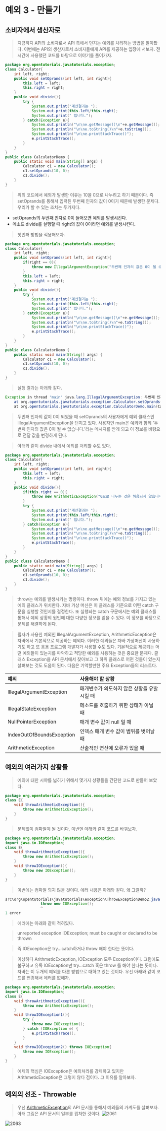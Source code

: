 예외 3 - 만들기
=
소비자에서 생산자로
-
> 지금까지 API의 소비자로서 API 측에서 던지는 예외를 처리하는 방법을 알아봤다. 이번에는 API의 생산자로서 소비자들에게 API를 제공하는 입장에 서보자. 전 시간에 사용했던 코드를 바탕으로 이야기를 풀어가자.
```java
package org.opentutorials.javatutorials.exception;
class Calculator{
    int left, right;
    public void setOprands(int left, int right){
        this.left = left;
        this.right = right;
    }
    public void divide(){
        try {
            System.out.print("계산결과는 ");
            System.out.print(this.left/this.right);
            System.out.print(" 입니다.");
        } catch(Exception e){
            System.out.println("\n\ne.getMessage()\n"+e.getMessage());
            System.out.println("\n\ne.toString()\n"+e.toString());
            System.out.println("\n\ne.printStackTrace()");
            e.printStackTrace();
        }
    }
} 
public class CalculatorDemo {
    public static void main(String[] args) {
        Calculator c1 = new Calculator();
        c1.setOprands(10, 0);
        c1.divide();
    }
}
```
> 위의 코드에서 예외가 발생한 이유는 10을 0으로 나누려고 하기 때문이다. 즉 setOprands를 통해서 입력된 두번째 인자의 값이 0이기 때문에 발생한 문제다. 우리가 할 수 있는 조치는 두가지다.

* setOprands의 두번째 인자로 0이 들어오면 예외를 발생시킨다.
* 메소드 divide를 실행할 때 right의 값이 0이라면 예외를 발생시킨다.

> 첫번째 방법을 적용해보자.
```java
package org.opentutorials.javatutorials.exception;
class Calculator{
    int left, right;
    public void setOprands(int left, int right){
        if(right == 0){
            throw new IllegalArgumentException("두번째 인자의 값은 0이 될 수 없습니다.");
        }
        this.left = left;
        this.right = right;
    }
    public void divide(){
        try {
            System.out.print("계산결과는 ");
            System.out.print(this.left/this.right);
            System.out.print(" 입니다.");
        } catch(Exception e){
            System.out.println("\n\ne.getMessage()\n"+e.getMessage());
            System.out.println("\n\ne.toString()\n"+e.toString());
            System.out.println("\n\ne.printStackTrace()");
            e.printStackTrace();
        }
    }
} 
public class CalculatorDemo {
    public static void main(String[] args) {
        Calculator c1 = new Calculator();
        c1.setOprands(10, 0);
        c1.divide();
    }
}
```
> 실행 결과는 아래와 같다.
```java
Exception in thread "main" java.lang.IllegalArgumentException: 두번째 인자의 값은 0이 될 수 없습니다.
    at org.opentutorials.javatutorials.exception.Calculator.setOprands(CalculatorDemo.java:6)
    at org.opentutorials.javatutorials.exception.CalculatorDemo.main(CalculatorDemo.java:27)
```
> 두번째 인자의 값이 0이 되었을 때 setOprands의 사용자에게 예외 클래스인 IllegalArgumentException을 던지고 있다. 사용자인 main은 예외와 함께 '두번째 인자의 값은 0이 될 수 없습니다.'라는 메시지를 받게 되고 이 정보를 바탕으로 전달 값을 변경하게 된다.

> 아래와 같이 divide 내에서 예외를 처리할 수도 있다.
```java
package org.opentutorials.javatutorials.exception;
class Calculator{
    int left, right;
    public void setOprands(int left, int right){        
        this.left = left;
        this.right = right;
    }
    public void divide(){
        if(this.right == 0){
            throw new ArithmeticException("0으로 나누는 것은 허용되지 않습니다.");
        }
        try {
            System.out.print("계산결과는 ");
            System.out.print(this.left/this.right);
            System.out.print(" 입니다.");
        } catch(Exception e){
            System.out.println("\n\ne.getMessage()\n"+e.getMessage());
            System.out.println("\n\ne.toString()\n"+e.toString());
            System.out.println("\n\ne.printStackTrace()");
            e.printStackTrace();
        }
    }
} 
public class CalculatorDemo {
    public static void main(String[] args) {
        Calculator c1 = new Calculator();
        c1.setOprands(10, 0);
        c1.divide();
    }
}
```
> throw는 예외를 발생시키는 명령이다. throw 뒤에는 예외 정보를 가지고 있는 예외 클래스가 위치한다. 자바 가상 머신은 이 클래스를 기준으로 어떤 catch 구문을 실행할 것인지를 결정한다. 또 실행되는 catch 구문에서는 예외 클래스를 통해서 예외 상황의 원인에 대한 다양한 정보를 얻을 수 있다. 이 정보를 바탕으로 문제를 해결하게 된다.

> 필자가 사용한 예외인 IllegalArgumentException, ArithmeticException은 자바에서 기본적으로 제공하는 예외다. 이러한 예외들은 자바 가상머신이 사용하기도 하고 또 응용 프로그램 개발자가 사용할 수도 있다. 기본적으로 제공되는 어떤 예외들이 있는지를 파악하고 적당한 예외를 사용하는 것은 중요한 문제다. 클래스 Exception을 API 문서에서 찾아보고 그 하위 클래스로 어떤 것들이 있는지 살펴보는 것도 도움이 된다. 다음은 기억할만한 주요 Exception들의 리스트다. 

|예외|사용해야 할 상황
|:--------|:--------|
|IllegalArgumentException| 매개변수가 의도하지 않은 상황을 유발시킬 때| 
|IllegalStateException| 메소드를 호출하기 위한 상태가 아닐 때| 
|NullPointerException| 매개 변수 값이 null 일 때| 
|IndexOutOfBoundsException| 인덱스 매개 변수 값이 범위를 벗어날 때|
|ArithmeticException| 산술적인 연산에 오류가 있을 때| 

예외의 여러가지 상황들
-
> 예외에 대한 시야를 넓히기 위해서 몇가지 상황들을 간단한 코드로 만들어 보았다.
```java
package org.opentutorials.javatutorials.exception;
class E{
    void throwArithmeticException(){
        throw new ArithmeticException();
    }
}
```
> 문제없이 컴파일이 될 것이다. 이번엔 아래와 같이 코드를 바꿔보자.
```java
package org.opentutorials.javatutorials.exception;
import java.io.IOException;
class E{
    void throwArithmeticException(){
        throw new ArithmeticException();
    }
    void throwIOException(){
        throw new IOException();
    }
}
```
> 이번에는 컴파일 되지 않을 것이다. 에러 내용은 아래와 같다. 왜 그럴까?
```java
src\org\opentutorials\javatutorials\exception\ThrowExceptionDemo2.java:8: error: unreported exception IOException; must be caught or declared to be thrown
                throw new IOException();
                ^
1 error
```
> 에러에는 아래와 같이 적혀있다.

> unreported exception IOException; must be caught or declared to be thrown

> 즉 IOException은 try...catch하거나 throw 해야 한다는 뜻이다.

> 이상하다 ArithmeticException, IOException 모두 Exception이다. 그럼에도 불구하고 유독 IOException만 try...catch 혹은 throw 를 해야 한다는 뜻이다. 자바는 이 두개의 예외를 다른 방법으로 대하고 있는 것이다. 우선 아래와 같이 코드를 변경해서 에러를 없애자.
```java
package org.opentutorials.javatutorials.exception;
import java.io.IOException;
class E{
    void throwArithmeticException(){
        throw new ArithmeticException();
    }
    void throwIOException1(){
        try {
            throw new IOException();
        } catch (IOException e) {
            e.printStackTrace();
        }
    }
    void throwIOException2() throws IOException{
        throw new IOException();
    }
}
```
> 예제의 핵심은 IOException은 예외처리를 강제하고 있지만 ArithmeticException은 그렇지 않다 점이다. 그 이유를 알아보자.

예외의 선조 - Throwable
-
> 우선 [ArithmeticException](https://docs.oracle.com/javase/7/docs/api/java/lang/ArithmeticException.html)의 API 문서를 통해서 예외들의 가계도를 살펴보자. 아래 그림은 API 문서의 일부를 캡처한 것이다.
![2061](https://user-images.githubusercontent.com/23206749/52991902-ffcb0000-3451-11e9-9c0a-c73aba1c1b1e.png)



![2063](https://user-images.githubusercontent.com/23206749/52991212-1754b980-344f-11e9-97a6-7da673d6348e.png)
